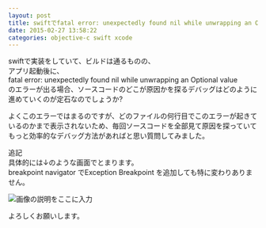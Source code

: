 ```yaml
---
layout: post
title: swiftでfatal error: unexpectedly found nil while unwrapping an Optional valueが出た時のデバッグ方法
date: 2015-02-27 13:58:22
categories: objective-c swift xcode
---
```

<!-- {% raw %} -->
<p>swiftで実装をしていて、ビルドは通るものの、<br>
アプリ起動後に、<br>
fatal error: unexpectedly found nil while unwrapping an Optional value<br>
のエラーが出る場合、ソースコードのどこが原因かを探るデバッグはどのように進めていくのが定石なのでしょうか?</p>

<p>よくこのエラーではまるのですが、どのファイルの何行目でこのエラーが起きているのかまで表示されないため、毎回ソースコードを全部見て原因を探っていて<br>
もっと効率的なデバッグ方法があればと思い質問してみました。</p>

<p>追記<br>
具体的には↓のような画面でとまります。<br>
breakpoint navigator でException Breakpoint を追加しても特に変わりありません。</p>

<p><img src="https://i.stack.imgur.com/3JGWV.png" alt="画像の説明をここに入力"></p>

<p>よろしくお願いします。</p>
<!-- {% endraw %} -->
